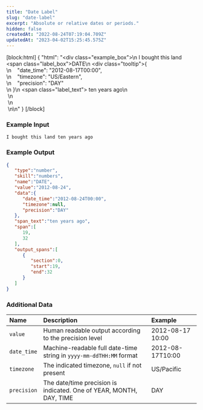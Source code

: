 ```yaml
---
title: "Date Label"
slug: "date-label"
excerpt: "Absolute or relative dates or periods."
hidden: false
createdAt: "2022-08-24T07:19:04.709Z"
updatedAt: "2023-04-02T15:25:45.575Z"
---
```

[block:html]
{
  "html": "<div class=\"example_box\">\n  I bought this land <span class=\"label_box\">DATE\n  <div class=\"tooltip\">{<br> \n    &nbsp;&nbsp;&nbsp;\"date_time\": \"2012-08-17T00:00\",<br> \n    &nbsp;&nbsp;&nbsp;\"timezone\": \"US/Eastern\",<br>\n    &nbsp;&nbsp;&nbsp;\"precision\": \"DAY\"<br> \n    }</div>\n  </span><span class=\"label_text\"> ten years ago</span>\n  <br>&nbsp;\n  <br>&nbsp;\n  <br>&nbsp;\n</div>\n"
}
[/block]



### Example Input

```
I bought this land ten years ago
```



### Example Output

```json
{
   "type":"number",
   "skill":"numbers",
   "name":"DATE",
   "value":"2012-08-24",
   "data":{
      "date_time":"2012-08-24T00:00",
      "timezone":null,
      "precision":"DAY"
   },
   "span_text":"ten years ago",
   "span":[
      19,
      32
   ],
   "output_spans":[
      {
         "section":0,
         "start":19,
         "end":32
      }
   ]
}
```



### Additional Data

| Name        | Description                                                         | Example          |
| :---------- | :------------------------------------------------------------------ | :--------------- |
| `value`     | Human readable output according to the precision level              | 2012-08-17 10:00 |
| `date_time` | Machine-readable full date-time string in `yyyy-mm-ddTHH:MM` format | 2012-08-17T10:00 |
| `timezone`  | The indicated timezone, `null` if not present                       | US/Pacific       |
| `precision` | The date/time precision is indicated. One of YEAR, MONTH, DAY, TIME | DAY              |